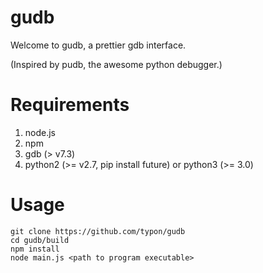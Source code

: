 gudb
=====
Welcome to gudb, a prettier gdb interface. 


(Inspired by pudb, the awesome python debugger.)

Requirements
======

1. node.js
2. npm
3. gdb (> v7.3)
4. 
    python2 (>= v2.7, pip install future)
    or
    python3 (>= 3.0)

Usage
======

    git clone https://github.com/typon/gudb 
    cd gudb/build
    npm install
    node main.js <path to program executable>
